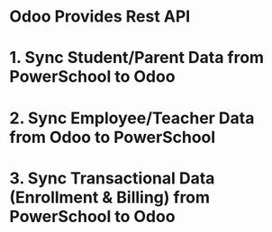 # Odoo Provides Rest API

# 1. Sync Student/Parent Data from PowerSchool to Odoo

# 2. Sync Employee/Teacher Data from Odoo to PowerSchool
# 3. Sync Transactional Data (Enrollment & Billing) from PowerSchool to Odoo
